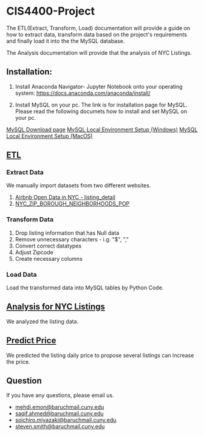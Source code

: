 # CIS4400-Project

The ETL(Extract, Transform, Load) documentation will provide a guide on how to extract data, transform data based on the project's requirements and finally load it into the the MySQL database.

The Analysis documentation will provide that the analysis of NYC Listings.

## Installation:
1. Install Anaconda Navigator- Jupyter Notebook onto your operating system:
https://docs.anaconda.com/anaconda/install/

2. Install MySQL on your pc. The link is for installation page for MySQL. Please read the following documets how to install and set MySQL on your pc.

[MySQL Download page](https://dev.mysql.com/downloads/mysql/)
[MySQL Local Environment Setup (Windows)](https://progate.com/docs/mysql-env-win)
[MySQL Local Environment Setup (MacOS)](https://progate.com/docs/mysql-env)


## [ETL](https://github.com/soichiromiyawaki/CIS4400-Project/blob/main/ETL.ipynb)
### Extract Data
We manually import datasets from two different websites.
1. [Airbnb Open Data in NYC - listing_detail](https://www.kaggle.com/peterzhou/airbnb-open-data-in-nyc?select=listings_detail.csv&fbclid=IwAR0pT11vw9LLVOodCrUePTaUl4Pf7yQOKHupieUPm11S8qkLYE_m1PgEgX4)
2. [NYC_ZIP_BOROUGH_NEIGHBORHOODS_POP](https://data.beta.nyc/en/dataset/pediacities-nyc-neighborhoods/resource/7caac650-d082-4aea-9f9b-3681d568e8a5?fbclid=IwAR2RCw0awQgGTPn3wvDN6TzSDCiTB1QiSy68jNjK4_2Jj3yNylDZ9xc1DTM)

### Transform Data
1. Drop listing information that has Null data
2. Remove unnecessary characters - i.g. "$", ","
3. Convert correct datatypes
4. Adjust Zipcode
5. Create necessary columns 

### Load Data
Load the transformed data into MySQL tables by Python Code.

## [Analysis for NYC Listings](https://github.com/soichiromiyawaki/CIS4400-Project/blob/main/Analysis.ipynb)
We analyzed the listing data.

## [Predict Price](https://github.com/soichiromiyawaki/CIS4400-Project/blob/main/Price_Prediction.ipynb)
We predicted the listing daily price to propose several listings can increase the price.

## Question 
If you have any questions, please email us.

- mehdi.emon@baruchmail.cuny.edu
- saqif.ahmed@baruchmail.cuny.edu
- soichiro.miyazaki@baruchmail.cuny.edu
- steven.smith@baruchmail.cuny.edu
